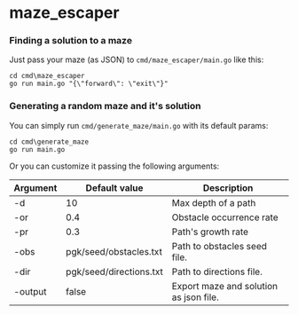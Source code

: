 # maze_escaper

### Finding a solution to a maze
Just pass your maze (as JSON) to `cmd/maze_escaper/main.go` like this:
```
cd cmd\maze_escaper
go run main.go "{\"forward\": \"exit\"}"
```


### Generating a random maze and it's solution
You can simply run `cmd/generate_maze/main.go` with its default params:
```
cd cmd\generate_maze
go run main.go
```

Or you can customize it passing the following arguments:

| Argument 	 | Default value           	 | Description                            	  |
|------------|---------------------------|-------------------------------------------|
| -d       	 | 10                      	 | Max depth of a path                    	  |
| -or      	 | 0.4                     	 | Obstacle occurrence rate                	 |
| -pr      	 | 0.3                     	 | Path's growth rate                     	  |
| -obs     	 | pgk/seed/obstacles.txt  	 | Path to obstacles seed file.           	  |
| -dir     	 | pgk/seed/directions.txt 	 | Path to directions file.               	  |
| -output  	 | false                   	 | Export maze and solution as json file. 	  |